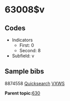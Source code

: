 # 63008$v

## Codes

-   Indicators
    -   First: 0
    -   Second: 8
-   Subfield: v

## Sample bibs

8874558 [Quicksearch](https://search.library.yale.edu/catalog/8874558) [VXWS](http://prodorbis.library.yale.edu:7014/vxws/GetHoldingsService?bibId=8874558)

**Parent topic:**[630](../../tags/630/630.md)

